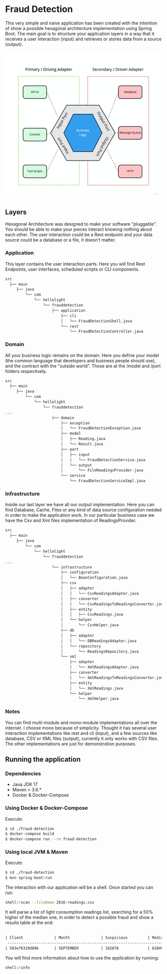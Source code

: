 # Fraud Detection

This very simple and naive application has been created with the intention of show a possible
hexagonal architecture implementation using Spring Boot.
The main goal is to structure your application layers in a way that it receives a user interaction (input) and 
retrieves or stores data from a source (output).

![hexagonal architecture](hexagonal-architecture.png)

## Layers

Hexagonal Architecture was designed to make your software "pluggable". You should be able to make your pieces interact knowing nothing about each other. The user interaction could be a Rest endpoint and your data source could be a database or a file, it doesn't matter.

### Application

This layer contains the user interaction parts. Here you will find Rest Endpoints, user interfaces, scheduled scripts or CLI components.

```bash
src
  ├── main
     ├── java
         └── com
             └── hellolight
                 └── frauddetection
                     ├── application
                         ├── cli
                         │   └── FraudDetectionShell.java
                         └── rest
                             └── FraudDetectionController.java
```

### Domain

All your business logic remains on the domain. Here you define your model (the common language that developers and business
people should use), and the contract with the "outside world". Those are at the /model and /port folders respectively.

```bash
src
  ├── main
     ├── java
         └── com
             └── hellolight
                 └── frauddetection
...
                     ├── domain
                         ├── exception
                         │   └── FraudDetectionException.java
                         ├── model
                         │   ├── Reading.java
                         │   └── Result.java
                         ├── port
                         │   ├── input
                         │   │   └── FraudDetectionService.java
                         │   └── output
                         │       └── FileReadingsProvider.java
                         └── service
                             └── FraudDetectionServiceImpl.java
```

### Infrastructure

Inside our last layer we have all our output implementation. Here you can find Database, Cache, Files or any kind of data source configuration needed in order to make the application work. In our particular business case we have the Csv and Xml files implementation of ReadingsProvider.

```bash
src
  ├── main
     ├── java
         └── com
             └── hellolight
                 └── frauddetection
...
                     └── infrastructure
                         ├── configuration
                         │   └── BeanConfiguration.java
                         ├── csv
                         │   ├── adapter
                         │   │   └── CsvReadingsAdapter.java
                         │   ├── converter
                         │   │   └── CsvReadingsToReadingsConverter.java
                         │   ├── entity
                         │   │   ├── CsvReadings.java
                         │   └── helper
                         │       └── CsvHelper.java
                         ├── db
                         │   ├── adapter
                         │   │   └── DBReadingsAdapter.java
                         │   └── repository
                         │       └── ReadingsRepository.java
                         └── xml
                             ├── adapter
                             │   └── XmlReadingsAdapter.java
                             ├── converter
                             │   └── XmlReadingsToReadingsConverter.java
                             ├── entity
                             │   └── XmlReadings.java
                             └── helper
                                 └── XmlHelper.java
```

### Notes

You can find multi-module and mono-module implementations all over the internet. I choose mono because of simplicity. Thought it has several user  interaction implementations like rest and cli (input), and a few sources like database, CSV or XML files (output), currently it only works with CSV files. The other implementations are just for demonstration purposes.

## Running the application

### Dependencies

- Java JDK 17
- Maven > 3.6.*
- Docker & Docker-Compose

### Using Docker & Docker-Compose

Execute:

```bash
$ cd ./fraud-detection
$ docker-compose build
$ docker-compose run --rm fraud-detection
```

### Using local JVM & Maven

Execute:

```bash
$ cd ./fraud-detection
$ mvn spring-boot:run
```

The interaction with our application will be a shell. Once started you can run:

```bash
shell:>scan --fileName 2016-readings.csv
```

It will parse a list of light consumption readings list, searching for a 50% higher of the median one, in order to
detect a possible fraud and show a results table at the end:

```bash

| Client              | Month              | Suspicious         | Median   |
 ---------------------------------------------------------------------------
| 583ef6329d89b       | SEPTEMBER          | 162078             | 63849,75 |
```

You will find more information about how to use the application by running:

```bash
shell:>info
```
